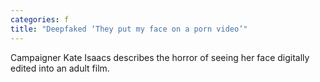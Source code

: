 ```yaml
---
categories: f
title: "Deepfaked ‘They put my face on a porn video’"
---
```

Campaigner Kate Isaacs describes the horror of seeing her face digitally edited into an adult film.